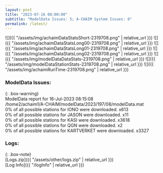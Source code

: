 ```yaml
---
layout: post
title: "2023-07-16 08:00:00"
subtitle: "ModelData Issues: 5; A-CHAIM System Issues: 0"
permalink: /latest/
---
```


![]({{ "/assets/img/achaimDataStatsShort-2319708.png" | relative_url }})
![]({{ "/assets/img/achaimDataStatsLong00-2319708.png" | relative_url }})
![]({{ "/assets/img/achaimDataStatsLong01-2319708.png" | relative_url }})
![]({{ "/assets/img/achaimDataStatsLong02-2319708.png" | relative_url }})
![]({{ "/assets/img/modelDataDataStats-2319708.png" | relative_url }})
![]({{ "/assets/img/modelDataStationStats-2319708.png" | relative_url }})
![]({{ "/assets/img/achaimRunTime-2319708.png" | relative_url }})


### ModelData Issues:  
  
{: .box-warning}  
 ModelData report for 16-Jul-2023 08:15:08   
 /home2/achaim1/A-CHAIM/modelData/2023/197/08/modelData.mat   
 0% of all possible stations for IONO were downloaded. x613   
 0% of all possible stations for JASON were downloaded. x11   
 0% of all possible stations for KASI were downloaded. x3618   
 0% of all possible stations for QGN were downloaded. x2   
 0% of all possible stations for KARTVERKET were downloaded. x3327   
  


### Logs:  
  
{: .box-note}  
[Logs.zip]({{ "/assets/other/logs.zip" | relative_url }})  
[Log Info]({{ "/logInfo" | relative_url }})  
